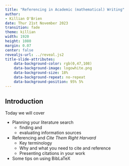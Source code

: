 ```yaml
---
title: "Referencing in Academic (mathematical) Writing"
author:
- Killian O'Brien
date: Thur 21st November 2023
transition: fade
theme: killian
width: 1920
height: 1080
margin: 0.07
center: false
revealjs-url: ../reveal.js2
title-slide-attributes:
    data-background-color: rgb(0,47,108)	
    data-background-image: logowhite.png
    data-background-size: 18%
    data-background-repeat: no-repeat
    data-background-position: 95% 5%	
---
```


## Introduction

Today we will cover 

* Planning your literature search
    - finding and 
    - evaluating information sources
* Referencing and *Cite Them Right Harvard*
    - Key terminology
    - Why and what you need to cite and reference
    - Presenting citations in your work
* Some tips on using BibLaTeX
